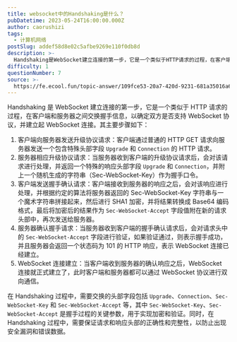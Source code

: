 ```yaml
---
title: websocket中的Handshaking是什么？
pubDatetime: 2023-05-24T16:00:00.000Z
author: caorushizi
tags:
  - 计算机网络
postSlug: addef58d8e02c5afbe9269e110f0db8d
description: >-
  Handshaking是WebSocket建立连接的第一步，它是一个类似于HTTP请求的过程，在客户端和服务器之间交换握手信息，以确定双方是否支持WebSocket协议，并建立起WebSocket连接
difficulty: 1
questionNumber: 7
source: >-
  https://fe.ecool.fun/topic-answer/109fce53-20a7-420d-9231-681a35016a6d?orderBy=updateTime&order=desc&tagId=16
---
```


Handshaking 是 WebSocket 建立连接的第一步，它是一个类似于 HTTP 请求的过程，在客户端和服务器之间交换握手信息，以确定双方是否支持 WebSocket 协议，并建立起 WebSocket 连接。其主要步骤如下：

1.  客户端向服务器发送升级协议请求：客户端通过普通的 HTTP GET 请求向服务器发送一个包含特殊头部字段 `Upgrade` 和 `Connection` 的 HTTP 请求。
2.  服务器相应升级协议请求：当服务器收到客户端的升级协议请求后，会对该请求进行处理，并返回一个特殊的响应头部字段 `Upgrade` 和 `Connection`，并附上一个随机生成的字符串（Sec-WebSocket-Key）作为握手口令。
3.  客户端发送握手确认请求：客户端接收到服务器的响应之后，会对该响应进行处理，并根据约定的算法将服务器返回的 Sec-WebSocket-Key 字符串与一个魔术字符串拼接起来，然后进行 SHA1 加密，并将结果转换成 Base64 编码格式，最后将加密后的结果作为 `Sec-WebSocket-Accept` 字段值附在新的请求头部中，再次发送给服务器。
4.  服务器确认握手请求：当服务器收到客户端的握手确认请求后，会对请求头中的 `Sec-WebSocket-Accept` 字段进行验证，如果验证通过，则表示握手成功，并且服务器会返回一个状态码为 101 的 HTTP 响应，表示 WebSocket 连接已经建立。
5.  WebSocket 连接建立：当客户端收到服务器的确认响应之后，WebSocket 连接就正式建立了，此时客户端和服务器都可以通过 WebSocket 协议进行双向通信。

在 Handshaking 过程中，需要交换的头部字段包括 `Upgrade`、`Connection`、`Sec-WebSocket-Key` 和 `Sec-WebSocket-Accept` 等，其中 `Sec-WebSocket-Key`、`Sec-WebSocket-Accept` 是握手过程的关键参数，用于实现加密和验证。同时，在 Handshaking 过程中，需要保证请求和响应头部的正确性和完整性，以防止出现安全漏洞和错误数据。
